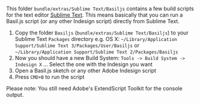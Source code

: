 This folder `bundle/extras/Sublime Text/Basiljs` contains a few build scripts for the text editor [Sublime Text](http://www.sublimetext.com/). This means basically that you can run a Basil.js script (or any other Indesign script) directly from Sublime Text. 

1. Copy the folder `Basiljs` (`bundle/extras/Sublime Text/Basiljs`) to your Sublime Text `Packages` directory e.g. OS X: `~/Library/Application Support/Sublime Text 3/Packages/User/Basiljs` or `~/Library/Application Support/Sublime Text 2/Packages/Basiljs`
2. Now you should have a new Build System: `Tools -> Build System -> Indesign X` ... Select the one with the Indesign you want
3. Open a Basil.js sketch or any other Adobe Indesign script
4. Press `CMD+B` to run the script

Please note: You still need Adobe's ExtendScript Toolkit for the console output.